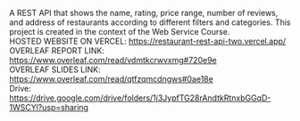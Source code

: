 A REST API that shows the name, rating, price range, number of reviews, and address of restaurants according to different filters and categories. This project is created in the context of the Web Service Course.  <br>
HOSTED WEBSITE ON VERCEL: https://restaurant-rest-api-two.vercel.app/  <br>
OVERLEAF REPORT LINK: https://www.overleaf.com/read/vdmtkcrwvxmg#720e9e  <br>
OVERLEAF SLIDES LINK: https://www.overleaf.com/read/qtfzqmcdngws#0ae18e  <br>
Drive: https://drive.google.com/drive/folders/1j3JypfTG28rAndtkRtnxbGGqD-1WSCYl?usp=sharing <br>

